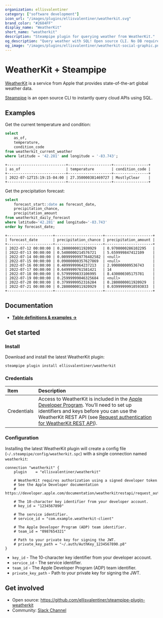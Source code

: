 ```yaml
---
organization: ellisvalentiner
category: ["software development"]
icon_url: "/images/plugins/ellisvalentiner/weatherkit.svg"
brand_color: "#2684FF"
display_name: "WeatherKit"
short_name: "weatherkit"
description: "Steampipe plugin for querying weather from WeatherKit."
og_description: "Query weather with SQL! Open source CLI. No DB required."
og_image: "/images/plugins/ellisvalentiner/weatherkit-social-graphic.png"
---
```


# WeatherKit + Steampipe

[WeatherKit](https://developer.apple.com/weatherkit/) is a service from Apple that provides state-of-the-art global weather data.

[Steampipe](https://steampipe.io) is an open source CLI to instantly query cloud APIs using SQL.

## Examples

Get the current temperature and condition:

```sql
select
    as_of,
    temperature,
    condition_code
from weatherkit_current_weather
where latitude = '42.281' and longitude = '-83.743';
```

```
+---------------------------+--------------------+----------------+
| as_of                     | temperature        | condition_code |
+---------------------------+--------------------+----------------+
| 2022-07-12T15:19:15-04:00 | 27.350000381469727 | MostlyClear    |
+---------------------------+--------------------+----------------+
```

Get the precipitation forecast:

```sql
select
    forecast_start::date as forecast_date,
    precipitation_chance,
    precipitation_amount
from weatherkit_daily_forecast
where latitude='42.281' and longitude='-83.743'
order by forecast_date;
```

```
+---------------------+----------------------+----------------------+
| forecast_date       | precipitation_chance | precipitation_amount |
+---------------------+----------------------+----------------------+
| 2022-07-12 00:00:00 | 0.2800000011920929   | 0.9700000286102295   |
| 2022-07-13 00:00:00 | 0.5400000214576721   | 5.659999847412109    |
| 2022-07-14 00:00:00 | 0.009999999776482582 | <null>               |
| 2022-07-15 00:00:00 | 0.09000000357627869  | <null>               |
| 2022-07-16 00:00:00 | 0.4099999964237213   | 2.990000009536743    |
| 2022-07-17 00:00:00 | 0.6499999761581421   | 14                   |
| 2022-07-18 00:00:00 | 0.5799999833106995   | 8.430000305175781    |
| 2022-07-19 00:00:00 | 0.25999999046325684  | <null>               |
| 2022-07-20 00:00:00 | 0.3799999952316284   | 0.2800000011920929   |
| 2022-07-21 00:00:00 | 0.2800000011920929   | 0.03999999910593033  |
+---------------------+----------------------+----------------------+
```

## Documentation

- **[Table definitions & examples →](https://hub.steampipe.io/plugins/ellisvalentiner/weatherkit/tables)**

## Get started

### Install

Download and install the latest WeatherKit plugin:

```bash
steampipe plugin install ellisvalentiner/weatherkit
```

### Credentials

| Item        | Description                                                                                                                                                                                                 |
| :---------- |:------------------------------------------------------------------------------------------------------------------------------------------------------------------------------------------------------------|
| Credentials | Access to WeatherKit is included in the [Apple Developer Program](https://developer.apple.com/programs/). You’ll need to set up identifiers and keys before you can use the WeatherKit REST API (see [Request authentication for WeatherKit REST API](https://developer.apple.com/documentation/weatherkitrestapi/request_authentication_for_weatherkit_rest_api)). |

### Configuration

Installing the latest WeatherKit plugin will create a config file (`~/.steampipe/config/weatherkit.spc`) with a single connection named `weatherkit`:

```hcl
connection "weatherkit" {
    plugin    = "ellisvalentiner/weatherkit"

    # WeatherKit requires authorization using a signed developer token
    # See the Apple Developer documentation
    # https://developer.apple.com/documentation/weatherkitrestapi/request_authentication_for_weatherkit_rest_api

    # The 10-character key identifier from your developer account.
    # key_id = "1234567890"

    # The service identifier.
    # service_id = "com.example.weatherkit-client"

    # The Apple Developer Program (ADP) team identifier.
    # team_id = "0987654321"

    # Path to your private key for signing the JWT.
    # private_key_path = "~/.auth/AuthKey_1234567890.p8"
}
```

- `key_id` - The 10-character key identifier from your developer account.
- `service_id` - The service identifier.
- `team_id` - The Apple Developer Program (ADP) team identifier.
- `private_key_path` - Path to your private key for signing the JWT.

## Get involved

- Open source: https://github.com/ellisvalentiner/steampipe-plugin-weatherkit
- Community: [Slack Channel](https://steampipe.io/community/join)
